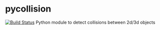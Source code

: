 # pycollision

[![Build Status](https://travis-ci.com/ocordes/pycollision.svg?branch=master)](https://travis-ci.com/ocordes/pycollision)
Python module to detect collisions between 2d/3d objects
